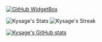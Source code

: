[![GitHub WidgetBox](https://github-widgetbox.vercel.app/api/profile?username=kysage1&data=followers,repositories,stars,commits&theme=nautilus)](https://github.com/kysage1)

![Kysage's Stats](https://github-readme-stats.vercel.app/api?username=kysage1&theme=blue-green&show_icons=true&hide_border=true&count_private=true)
![Kysage's Streak](https://github-readme-streak-stats.herokuapp.com/?user=kysage1&theme=blue-green&hide_border=true)

[![Kysage's GitHub stats](https://github-readme-stats.vercel.app/api?username=kysage1)](https://github.com/anuraghazra/github-readme-stats)
